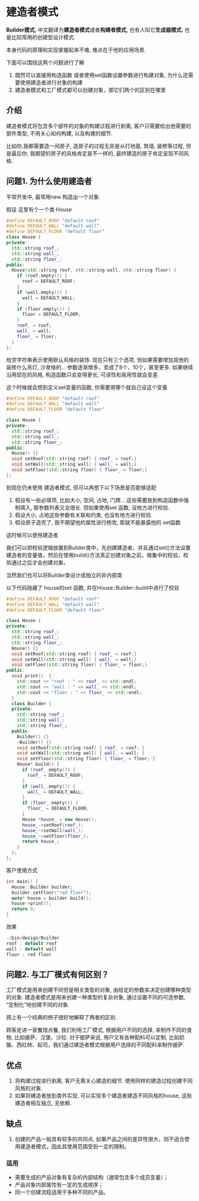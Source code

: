 <!--
 * @Description: 
 * @version: 
 * @Author: 莫邪
 * @Date: 2023-10-10 12:00:18
 * @LastEditors: 莫邪
 * @LastEditTime: 2023-10-10 12:00:19
-->
# 建造者模式

**Builder模式,** 中文翻译为**建造者模式**或者**构建者模式,** 也有人叫它**生成器模式.** 也是比较常用的创建型设计模式.

本身代码的原理和实现掌握起来不难, 难点在于他的应用场景. 

下面可以围绕这两个问题进行了解

1. 既然可以直接用构造函数 或者使用set函数设置参数进行构建对象, 为什么还需要使用建造者进行对象的构建
2. 建造者模式和工厂模式都可以创建对象，那它们两个的区别在哪里

## 介绍

建造者模式将包含多个部件的对象的构建过程进行剥离, 客户只需要给出他需要的部件类型, 不用关心如何构建, 以及构建的细节.

比如你,我都需要造一间房子, 造房子的过程无非是从打地基, 筑墙, 装修等过程, 但是最后你, 我期望的房子的风格肯定是不一样的,  最终建造的房子肯定呈现不同风格.

## 问题1. 为什么使用建造者

平常开发中, 最常用new 构造出一个对象. 

假设 这里有个一个类 House

```cpp
#define DEFAULT_ROOF "default roof"
#define DEFAULT_WALL "default wall"
#define DEFAULT_FLOOR "default floor"
class House {
private:
  std::string roof_;
  std::string wall_;
  std::string floor_;
public:
  House(std::string roof, std::string wall, std::string floor) {
    if (roof.empty()) {
      roof = DEFAULT_ROOF;
    }
    if (wall.empty()) {
      wall = DEFAULT_WALL;
    }
    if (floor.empty()) {
      floor = DEFAULT_FLOOR;
    }
    roof_ = roof;
    wall_ = wall;
    floor_ = floor;
  }
};
```

给空字符串表示使用默认风格的装饰. 现在只有三个选项, 但如果需要增加其他的装修什么吊灯, 沙发啥的… 参数逐渐增多，变成了8个、10个，甚至更多. 如果继续沿用现在的风格, 构造函数只会变得更长, 可读性和易用性就会变差. 

这个时候就会想到定义set变量的函数, 你需要用哪个就自己设这个变量

```cpp
#define DEFAULT_ROOF "default roof"
#define DEFAULT_WALL "default wall"
#define DEFAULT_FLOOR "default floor"

class House {
private:
  std::string roof_;
  std::string wall_;
  std::string floor_;
public:
  House() {}
  void setRoof(std::string roof) { roof_ = roof;}
  void setWall(std::string wall) { wall_ = wall;}
  void setFloor(std::string floor) { floor_ = floor;}
};
```

到现在仍未使用 建造者模式, 但可以再想下以下场景是否能够适配

1. 假设有一些必填项, 比如大小, 空间, 占地, 门牌… 这些需要放到构造函数中强制填入, 那参数列表又会很长. 但如果使用set 函数, 没地方进行校验.
2. 假设大小, 占地这些参数有关联和约束, 也没有地方进行校验.
3. 假设房子造完了, 我不期望他的属性进行修改, 那就不能暴露他的 set函数

这时候可以使用建造者 

我们可以把校验逻辑放置到Builder类中，先创建建造者，并且通过set()方法设置建造者的变量值，然后在使用build()方法真正创建对象之前，做集中的校验，校验通过之后才会创建对象。

当然我们也可以将Builder类设计成独立的非内部类

以下代码隐藏了 house的set 函数, 并在House::Builder::build中进行了校验

```cpp
#define DEFAULT_ROOF "default roof"
#define DEFAULT_WALL "default wall"
#define DEFAULT_FLOOR "default floor"

class House {
private:
  std::string roof_;
  std::string wall_;
  std::string floor_;
  House() {}
  void setRoof(std::string roof) { roof_ = roof;}
  void setWall(std::string wall) { wall_ = wall;}
  void setFloor(std::string floor) { floor_ = floor;}
public:
  void print()  {
    std::cout << "roof : " << roof_ << std::endl;
    std::cout << "wall : " << wall_ << std::endl;
    std::cout << "floor : " << floor_ << std::endl;
  }
  class Builder {
  private:
    std::string roof_;
    std::string wall_;
    std::string floor_;
  public:
    Builder() {}
    ~Builder() {}
    void setRoof(std::string roof) { roof_ = roof; }
    void setWall(std::string wall) { wall_ = wall; }
    void setFloor(std::string floor) { floor_ = floor; }
    House* build() {
      if (roof_.empty()) {
        roof_ = DEFAULT_ROOF;
      }
      if (wall_.empty()) {
        wall_ = DEFAULT_WALL;
      }
      if (floor_.empty()) {
        floor_ = DEFAULT_FLOOR;
      }
      House *house_ = new House();
      house_->setRoof(roof_);
      house_->setWall(wall_);
      house_->setFloor(floor_);
      return house_;
    }
  };
};
```

客户使用方式

```cpp
int main() {
  House::Builder builder;
  builder.setFloor("red floor");
  auto* house = builder.build();
  house->print();
  return 0;
}
```

效果

```cpp
./bin/design/Builder
roof : default roof
wall : default wall
floor : red floor
```

## 问题2. 与工厂模式有何区别？

工厂模式是用来创建不同但是相关类型的对象, 由给定的参数来决定创建哪种类型的对象. 建造者模式是用来创建一种类型的复杂对象, 通过设置不同的可选参数, “定制化”地创建不同的对象.

网上有一个经典的例子很好地解释了两者的区别.

顾客走进一家餐馆点餐, 我们利用工厂模式, 根据用户不同的选择, 来制作不同的食物, 比如披萨、汉堡、沙拉. 对于披萨来说, 用户又有各种配料可以定制, 比如奶酪、西红柿、起司，我们通过建造者模式根据用户选择的不同配料来制作披萨.

## 优点

1. 将构建过程进行剥离, 客户无需关心建造的细节. 使用同样的建造过程创建不同风格的对象. 
2. 如果将建造者放到类外实现, 可以实现多个建造者建造不同风格的house, 这些建造者相互独立, 无依赖. 

## 缺点

1. 创建的产品一般具有较多的共同点, 如果产品之间的差异性很大，则不适合使用建造者模式，因此其使用范围受到一定的限制。

### 适用

- 需要生成的产品对象有复杂的内部结构（通常包含多个成员变量）；
- 产品对象内部属性有一定的生成顺序；
- 同一个创建流程适用于多种不同的产品。